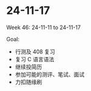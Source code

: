 # 24-11-17
Week 46: 24-11-11 to 24-11-17

Goal:
- 行测及 408 复习
- 复习 C 语言语法
- 继续投简历
- 参加可能的测评、笔试、面试
- 力扣随缘刷

